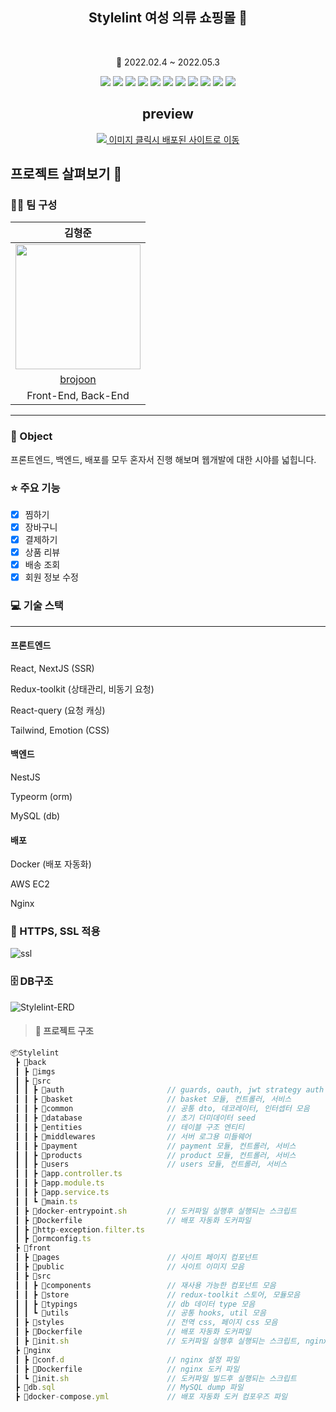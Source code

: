 <h2 align=center > Stylelint 여성 의류 쇼핑몰 👚 </h2>
</br>
<p align=center> 📆 2022.02.4 ~ 2022.05.3</p>
<div align=center>
   <img src="https://img.shields.io/badge/4.5.5-Typescript-3178C6?style=for=flat&logo=TypeScript&logoColor=3178C6">
   <img src="https://img.shields.io/badge/17.0.2-React-61DAFB?style=for=flat&logo=react&logoColor=61DAFB">
   <img src="https://img.shields.io/badge/12.0.8-Next.js-222222?style=flat&logo=Next.js&logoColor=222222"/>
   <img src="https://img.shields.io/badge/7.2.6-Redux-764ABC?style=flat&logo=Redux&logoColor=764ABC"/>
   <img src="https://img.shields.io/badge/8.0.0-NestJS-E0234E?style=for=flat&logo=nestjs&logoColor=E0234E">
   <img src="https://img.shields.io/badge/2.3.3-MySQL-4479A1?style=for=flat&logo=MySQL&logoColor=4479A1">
   <img src="https://img.shields.io/badge/20.1.12-Docker-2496ED?style=for=flat&logo=Docker&logoColor=2496ED">
   <img src="https://img.shields.io/badge/8.7.0-Eslint-4B32C3?style=flat&logo=eslint&logoColor=4B32C3"/>
   <img src="https://img.shields.io/badge/2.5.1-Prettier-F7B93E?style=flat&logo=Prettier&logoColor=F7B93E"/>
   <img src="https://img.shields.io/badge/5.67.0-Webpack-8DD6F9?style=flat&logo=Webpack&logoColor=8DD6F9"/>
   <img src="https://img.shields.io/badge/5.67.0-NGINX-009639?style=flat&logo=NGINX&logoColor=009639"/>

</div>
<h2 align=center>preview</h2>
<div align=center>
   <a href="https://stylelint.ml">
   <img src="https://user-images.githubusercontent.com/52714837/166839502-62948c96-2cec-4b6a-abcc-f162ea0cc1fc.jpg"/>
   </a>
   <a href="https://stylelint.ml">
      이미지 클릭시 배포된 사이트로 이동
   </a>
 </div>

## 프로젝트 살펴보기 🔎
### 🙎‍♂️ 팀 구성 
|김형준|
| :---: |
|<img src=https://github.com/brojoon.png width=200 height=200 />|
|[brojoon](https://github.com/brojoon)|
|Front-End, Back-End|
<hr/>

### 🎯 Object
프론트엔드, 백엔드, 배포를 모두 혼자서 진행 해보며 웹개발에 대한 시야를 넓힙니다.

### 

### ⭐️ 주요 기능
 * [x] 찜하기
 * [x] 장바구니
 * [x] 결제하기
 * [x] 상품 리뷰
 * [x] 배송 조회
 * [x] 회원 정보 수정

### 💻 기술 스택
<hr />

#### 프론트엔드

React, NextJS (SSR)

Redux-toolkit (상태관리, 비동기 요청)

React-query (요청 캐싱)

Tailwind, Emotion (CSS)


#### 백엔드
NestJS

Typeorm (orm)

MySQL (db)

#### 배포
Docker (배포 자동화)

AWS EC2

Nginx







### 📜 HTTPS, SSL 적용
![ssl](https://user-images.githubusercontent.com/52714837/166823254-134d4198-3ee9-4a6b-869f-5da8a14d36f7.png)

### 🗄️ DB구조
![Stylelint-ERD](https://user-images.githubusercontent.com/52714837/166616618-55ce1e57-20df-44d2-88f8-8589825dbf0a.jpg)


> #### 📁 프로젝트 구조
``` ts
📦Stylelint
 ┣ 📂back
 ┃ ┣ 📂imgs
 ┃ ┣ 📂src
 ┃ ┃ ┣ 📂auth                       // guards, oauth, jwt strategy auth 관련 모음
 ┃ ┃ ┣ 📂basket                     // basket 모듈, 컨트롤러, 서비스
 ┃ ┃ ┣ 📂common                     // 공통 dto, 데코레이터, 인터셉터 모음
 ┃ ┃ ┣ 📂database                   // 초기 더미데이터 seed
 ┃ ┃ ┣ 📂entities                   // 테이블 구조 엔티티
 ┃ ┃ ┣ 📂middlewares                // 서버 로그용 미들웨어
 ┃ ┃ ┣ 📂payment                    // payment 모듈, 컨트롤러, 서비스
 ┃ ┃ ┣ 📂products                   // product 모듈, 컨트롤러, 서비스
 ┃ ┃ ┣ 📂users                      // users 모듈, 컨트롤러, 서비스
 ┃ ┃ ┣ 📜app.controller.ts
 ┃ ┃ ┣ 📜app.module.ts
 ┃ ┃ ┣ 📜app.service.ts
 ┃ ┃ ┗ 📜main.ts
 ┃ ┣ 📜docker-entrypoint.sh         // 도커파일 실행후 실행되는 스크립트
 ┃ ┣ 📜Dockerfile                   // 배포 자동화 도커파일
 ┃ ┣ 📜http-exception.filter.ts
 ┃ ┣ 📜ormconfig.ts
 ┣ 📂front
 ┃ ┣ 📂pages                        // 사이트 페이지 컴포넌트
 ┃ ┣ 📂public                       // 사이트 이미지 모음
 ┃ ┣ 📂src
 ┃ ┃ ┣ 📂components                 // 재사용 가능한 컴포넌트 모음
 ┃ ┃ ┣ 📂store                      // redux-toolkit 스토어, 모듈모음
 ┃ ┃ ┣ 📂typings                    // db 데이터 type 모음
 ┃ ┃ ┗ 📂utils                      // 공통 hooks, util 모음
 ┃ ┣ 📂styles                       // 전역 css, 페이지 css 모음
 ┃ ┣ 📜Dockerfile                   // 배포 자동화 도커파일
 ┃ ┣ 📜init.sh                      // 도커파일 실행후 실행되는 스크립트, nginx 설정 관련
 ┣ 📂nginx                             
 ┃ ┣ 📂conf.d                       // nginx 설정 파일
 ┃ ┣ 📜Dockerfile                   // nginx 도커 파일
 ┃ ┗ 📜init.sh                      // 도커파일 빌드후 실행되는 스크립트
 ┣ 📜db.sql                         // MySQL dump 파일
 ┣ 📜docker-compose.yml             // 배포 자동화 도커 컴포우즈 파일
```
